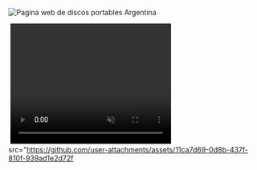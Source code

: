 ![Pagina web de discos portables Argentina](https://github.com/user-attachments/assets/e5e06fc1-464a-454f-8c6f-07b312161ac2)



﻿
<video width="320" height="240" controls loop="" muted = "" autoplay="">
<source
</video>
src="https://github.com/user-attachments/assets/11ca7d69-0d8b-437f-810f-939ad1e2d72f





